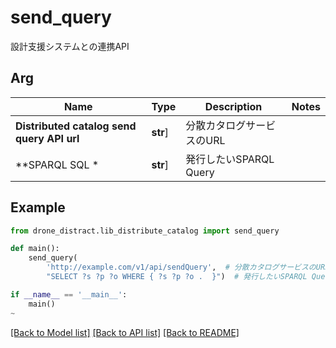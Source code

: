 # send_query

設計支援システムとの連携API

## Arg

Name | Type | Description | Notes
------------ | ------------- | ------------- | -------------
**Distributed catalog send query API url** | **str**] | 分散カタログサービスのURL | 
**SPARQL SQL * | **str**] | 発行したいSPARQL Query | 

## Example

```python
from drone_distract.lib_distribute_catalog import send_query

def main():
    send_query(
        'http://example.com/v1/api/sendQuery',  # 分散カタログサービスのURL
        "SELECT ?s ?p ?o WHERE { ?s ?p ?o .  }")  # 発行したいSPARQL Query

if __name__ == '__main__':
    main()
~
```
[[Back to Model list]](../README.md#documentation-for-models) [[Back to API list]](../README.md#documentation-for-api-endpoints) [[Back to README]](../README.md)


